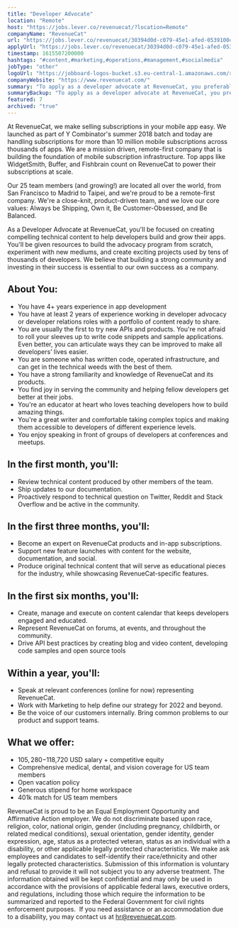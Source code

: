 ```yaml
---
title: "Developer Advocate"
location: "Remote"
host: "https://jobs.lever.co/revenuecat/?location=Remote"
companyName: "RevenueCat"
url: "https://jobs.lever.co/revenuecat/30394d0d-c079-45e1-afed-0539100c6a9c"
applyUrl: "https://jobs.lever.co/revenuecat/30394d0d-c079-45e1-afed-0539100c6a9c/apply"
timestamp: 1615507200000
hashtags: "#content,#marketing,#operations,#management,#socialmedia"
jobType: "other"
logoUrl: "https://jobboard-logos-bucket.s3.eu-central-1.amazonaws.com/revenuecat"
companyWebsite: "https://www.revenuecat.com/"
summary: "To apply as a developer advocate at RevenueCat, you preferably need to have 4+ years experience in app development."
summaryBackup: "To apply as a developer advocate at RevenueCat, you preferably need to have some knowledge of: #content, #management, #marketing."
featured: 7
archived: "true"
---
```


At RevenueCat, we make selling subscriptions in your mobile app easy. We launched as part of Y Combinator's summer 2018 batch and today are handling subscriptions for more than 10 million mobile subscriptions across thousands of apps. We are a mission driven, remote-first company that is building the foundation of mobile subscription infrastructure. Top apps like WidgetSmith, Buffer, and Fishbrain count on RevenueCat to power their subscriptions at scale.

Our 25 team members (and growing!) are located all over the world, from San Francisco to Madrid to Taipei, and we're proud to be a remote-first company. We're a close-knit, product-driven team, and we love our core values: Always be Shipping, Own it, Be Customer-Obsessed, and Be Balanced.

As a Developer Advocate at RevenueCat, you'll be focused on creating compelling technical content to help developers build and grow their apps. You'll be given resources to build the advocacy program from scratch, experiment with new mediums, and create exciting projects used by tens of thousands of developers. We believe that building a strong community and investing in their success is essential to our own success as a company.

## About You:

*   You have 4+ years experience in app development
*   You have at least 2 years of experience working in developer advocacy or developer relations roles with a portfolio of content ready to share.
*   You are usually the first to try new APIs and products. You're not afraid to roll your sleeves up to write code snippets and sample applications. Even better, you can articulate ways they can be improved to make all developers’ lives easier.
*   You are someone who has written code, operated infrastructure, and can get in the technical weeds with the best of them.
*   You have a strong familiarity and knowledge of RevenueCat and its products.
*   You find joy in serving the community and helping fellow developers get better at their jobs.
*   You're an educator at heart who loves teaching developers how to build amazing things.
*   You're a great writer and comfortable taking complex topics and making them accessible to developers of different experience levels.
*   You enjoy speaking in front of groups of developers at conferences and meetups.

## In the first month, you'll:

*   Review technical content produced by other members of the team.
*   Ship updates to our documentation.
*   Proactively respond to technical question on Twitter, Reddit and Stack Overflow and be active in the community.

## In the first three months, you'll:

*   Become an expert on RevenueCat products and in-app subscriptions.
*   Support new feature launches with content for the website, documentation, and social.
*   Produce original technical content that will serve as educational pieces for the industry, while showcasing RevenueCat-specific features.

## In the first six months, you'll:

*   Create, manage and execute on content calendar that keeps developers engaged and educated.
*   Represent RevenueCat on forums, at events, and throughout the community.
*   Drive API best practices by creating blog and video content, developing code samples and open source tools

## Within a year, you'll:

*   Speak at relevant conferences (online for now) representing RevenueCat.
*   Work with Marketing to help define our strategy for 2022 and beyond.
*   Be the voice of our customers internally. Bring common problems to our product and support teams.

## What we offer:

*   $105,280-$118,720 USD salary + competitive equity
*   Comprehensive medical, dental, and vision coverage for US team members
*   Open vacation policy
*   Generous stipend for home workspace
*   401k match for US team members

RevenueCat is proud to be an Equal Employment Opportunity and Affirmative Action employer. We do not discriminate based upon race, religion, color, national origin, gender (including pregnancy, childbirth, or related medical conditions), sexual orientation, gender identity, gender expression, age, status as a protected veteran, status as an individual with a disability, or other applicable legally protected characteristics. We make ask employees and candidates to self-identify their race/ethnicity and other legally protected characteristics. Submission of this information is voluntary and refusal to provide it will not subject you to any adverse treatment. The information obtained will be kept confidential and may only be used in accordance with the provisions of applicable federal laws, executive orders, and regulations, including those which require the information to be summarized and reported to the Federal Government for civil rights enforcement purposes.  If you need assistance or an accommodation due to a disability, you may contact us at hr@revenuecat.com.
